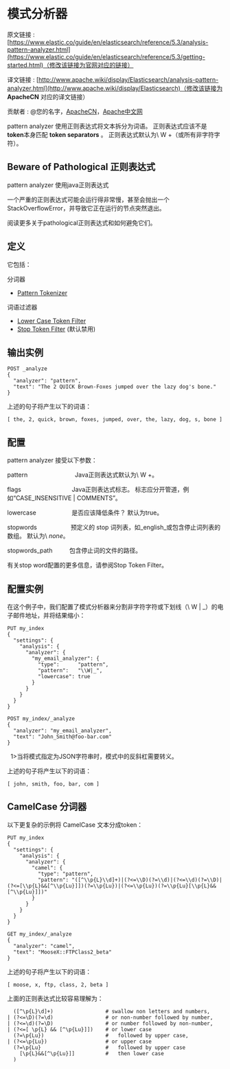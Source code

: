 # 模式分析器

原文链接 : [https://www.elastic.co/guide/en/elasticsearch/reference/5.3/analysis-pattern-analyzer.html](https://www.elastic.co/guide/en/elasticsearch/reference/5.3/getting-started.html)（修改该链接为官网对应的链接）

译文链接 : [http://www.apache.wiki/display/Elasticsearch/analysis-pattern-analyzer.html](http://www.apache.wiki/display/Elasticsearch)（修改该链接为 **ApacheCN** 对应的译文链接）

贡献者 : @您的名字，[ApacheCN](/display/~apachecn)，[Apache中文网](/display/~apachechina)

pattern analyzer 使用正则表达式将文本拆分为词语。 正则表达式应该不是**token**本身匹配 **token separators** 。 正则表达式默认为\ W +（或所有非字符字符）。

## **Beware of Pathological 正则表达式**

pattern analyzer 使用java正则表达式

一个严重的正则表达式可能会运行得非常慢，甚至会抛出一个StackOverflowError，并导致它正在运行的节点突然退出。

阅读更多关于pathological正则表达式和如何避免它们。

## **定义**

它包括：

分词器

*   [Pattern Tokenizer](https://www.elastic.co/guide/en/elasticsearch/reference/5.3/analysis-pattern-tokenizer.html "Pattern Tokenizer")

词语过滤器

*   [Lower Case Token Filter](https://www.elastic.co/guide/en/elasticsearch/reference/5.3/analysis-lowercase-tokenfilter.html "Lowercase Token Filter")
*   [Stop Token Filter](https://www.elastic.co/guide/en/elasticsearch/reference/5.3/analysis-stop-tokenfilter.html "Stop Token Filter") (默认禁用)

## **输出实例**

```
POST _analyze
{
  "analyzer": "pattern",
  "text": "The 2 QUICK Brown-Foxes jumped over the lazy dog's bone."
}

```

上述的句子将产生以下的词语：

```
[ the, 2, quick, brown, foxes, jumped, over, the, lazy, dog, s, bone ]
```

## **配置**

pattern analyzer 接受以下参数：

pattern                            Java正则表达式默认为\ W +。

flags                              Java正则表达式标志。 标志应分开管道，例如“CASE_INSENSITIVE | COMMENTS”。

lowercase                     是否应该降低条件？ 默认为true。

stopwords                    预定义的 stop 词列表，如_english_或包含停止词列表的数组。 默认为\ _none_。

stopwords_path          包含停止词的文件的路径。

有关stop word配置的更多信息，请参阅Stop Token Filter。

## **配置实例**

在这个例子中，我们配置了模式分析器来分割非字符字符或下划线（\ W | _）的电子邮件地址，并将结果缩小：

```
PUT my_index
{
  "settings": {
    "analysis": {
      "analyzer": {
        "my_email_analyzer": {
          "type":      "pattern",
          "pattern":   "\\W|_", 
          "lowercase": true
        }
      }
    }
  }
}

POST my_index/_analyze
{
  "analyzer": "my_email_analyzer",
  "text": "John_Smith@foo-bar.com"
}

```

  1&gt;当将模式指定为JSON字符串时，模式中的反斜杠需要转义。

上述的句子将产生以下的词语：

```
[ john, smith, foo, bar, com ]
```

## CamelCase 分词器

以下更复杂的示例将 CamelCase 文本分成token：

```
PUT my_index
{
  "settings": {
    "analysis": {
      "analyzer": {
        "camel": {
          "type": "pattern",
          "pattern": "([^\\p{L}\\d]+)|(?<=\\D)(?=\\d)|(?<=\\d)(?=\\D)|(?<=[\\p{L}&&[^\\p{Lu}]])(?=\\p{Lu})|(?<=\\p{Lu})(?=\\p{Lu}[\\p{L}&&[^\\p{Lu}]])"
        }
      }
    }
  }
}

GET my_index/_analyze
{
  "analyzer": "camel",
  "text": "MooseX::FTPClass2_beta"
}

```

上述的句子将产生以下的词语：

```
[ moose, x, ftp, class, 2, beta ]

```

上面的正则表达式比较容易理解为：

```
  ([^\p{L}\d]+)                 # swallow non letters and numbers,
| (?<=\D)(?=\d)                 # or non-number followed by number,
| (?<=\d)(?=\D)                 # or number followed by non-number,
| (?<=[ \p{L} && [^\p{Lu}]])    # or lower case
  (?=\p{Lu})                    #   followed by upper case,
| (?<=\p{Lu})                   # or upper case
  (?=\p{Lu}                     #   followed by upper case
    [\p{L}&&[^\p{Lu}]]          #   then lower case
  )

```